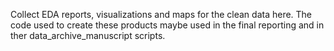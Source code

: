 Collect EDA reports, visualizations and maps for the clean data here. The code used to create these products maybe used in the final reporting and in ther data_archive_manuscript scripts.
